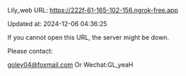 Lily_web URL: https://222f-61-165-102-156.ngrok-free.app

Updated at: 2024-12-06 04:36:25

If you cannot open this URL, the server might be down.

Please contact: 

goley04@foxmail.com Or Wechat:GL_yeaH